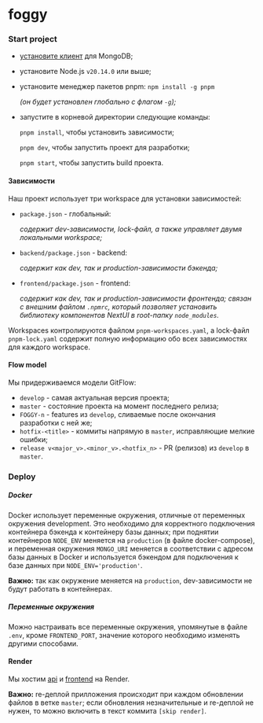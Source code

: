 # foggy

### Start project

- [установите клиент](https://www.mongodb.com/try/download/community) для MongoDB;
- установите Node.js `v20.14.0` или выше;
- установите менеджер пакетов pnpm: `npm install -g pnpm` 

  *(он будет установлен глобально с флагом `-g`);*
- запустите в корневой директории следующие команды:

    `pnpm install`, чтобы установить зависимости;
    
    `pnpm dev`, чтобы запустить проект для разработки;
    
    `pnpm start`, чтобы запустить build проекта.
#### Зависимости
Наш проект использует три workspace для установки зависимостей:
- `package.json` - глобальный:

  *содержит dev-зависимости, lock-файл, а также управляет двумя локальными workspace;*
- `backend/package.json` - backend:

  *содержит как dev, так и production-зависимости бэкенда;*
- `frontend/package.json` - frontend:

  *содержит как dev, так и production-зависимости фронтенда; связан с внешним файлом `.npmrc`, который позволяет 
установить библиотеку компонентов NextUI в root-папку `node_modules`.*

Workspaces контролируются файлом `pnpm-workspaces.yaml`, а lock-файл `pnpm-lock.yaml` содержит полную информацию обо 
всех зависимостях для каждого workspace.
#### Flow model
Мы придерживаемся модели GitFlow:
- `develop` - самая актуальная версия проекта;
- `master` - состояние проекта на момент последнего релиза;
- `FOGGY-n` - features из `develop`, сливаемые после окончания разработки с ней же;
- `hotfix-<title>` - коммиты напрямую в `master`, исправляющие мелкие ошибки;
- `release v<major_v>.<minor_v>.<hotfix_n>` - PR (релизов) из `develop` в `master`.
### Deploy
##### Docker
Docker использует переменные окружения, отличные от переменных окружения development. 
Это необходимо для корректного подключения контейнера бэкенда к контейнеру базы данных; при поднятии контейнеров 
`NODE_ENV` меняется на `production` (в файле docker-compose), и переменная окружения `MONGO_URI` меняется в 
соответствии с адресом базы данных в Docker и используется бэкендом для подключения к базе данных при 
`NODE_ENV='production'`.

**Важно:** так как окружение меняется на `production`, dev-зависимости не будут работать в контейнерах.

##### Переменные окружения
Можно настраивать все переменные окружения, упомянутые в файле `.env`, кроме `FRONTEND_PORT`, значение которого 
необходимо изменять другими способами.

#### Render

Мы хостим [api](https://foggy-backend.onrender.com/api) и [frontend](https://foggy.onrender.com) на Render.

**Важно:** re-деплой прилложения происходит при каждом обновлении файлов в ветке `master`; если обновления 
незначительные и re-деплой не нужен, то можно включить в текст коммита `[skip render]`.